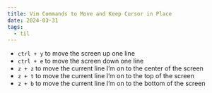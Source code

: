 ```yaml
---
title: Vim Commands to Move and Keep Cursor in Place
date: 2024-03-31
tags:
  - til
---
```


- `ctrl + y` to move the screen up one line
- `ctrl + e` to move the screen down one line
- `z + z` to move the current line I’m on to the center of the screen
- `z + t` to move the current line I’m on to the top of the screen
- `z + b` to move the current line I’m on to the bottom of the screen
